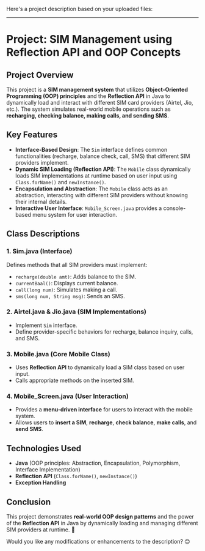 Here's a project description based on your uploaded files:  

---

# **Project: SIM Management using Reflection API and OOP Concepts**  

## **Project Overview**  
This project is a **SIM management system** that utilizes **Object-Oriented Programming (OOP) principles** and the **Reflection API** in Java to dynamically load and interact with different SIM card providers (Airtel, Jio, etc.). The system simulates real-world mobile operations such as **recharging, checking balance, making calls, and sending SMS**.  

## **Key Features**  
- **Interface-Based Design**: The `Sim` interface defines common functionalities (recharge, balance check, call, SMS) that different SIM providers implement.  
- **Dynamic SIM Loading (Reflection API)**: The `Mobile` class dynamically loads SIM implementations at runtime based on user input using `Class.forName()` and `newInstance()`.  
- **Encapsulation and Abstraction**: The `Mobile` class acts as an abstraction, interacting with different SIM providers without knowing their internal details.  
- **Interactive User Interface**: `Mobile_Screen.java` provides a console-based menu system for user interaction.  

## **Class Descriptions**  
### **1. Sim.java (Interface)**  
Defines methods that all SIM providers must implement:  
- `recharge(double amt)`: Adds balance to the SIM.  
- `currentBaal()`: Displays current balance.  
- `call(long num)`: Simulates making a call.  
- `sms(long num, String msg)`: Sends an SMS.  

### **2. Airtel.java & Jio.java (SIM Implementations)**  
- Implement `Sim` interface.  
- Define provider-specific behaviors for recharge, balance inquiry, calls, and SMS.  

### **3. Mobile.java (Core Mobile Class)**  
- Uses **Reflection API** to dynamically load a SIM class based on user input.  
- Calls appropriate methods on the inserted SIM.  

### **4. Mobile_Screen.java (User Interaction)**  
- Provides a **menu-driven interface** for users to interact with the mobile system.  
- Allows users to **insert a SIM**, **recharge**, **check balance**, **make calls**, and **send SMS**.  

## **Technologies Used**  
- **Java** (OOP principles: Abstraction, Encapsulation, Polymorphism, Interface Implementation)  
- **Reflection API** (`Class.forName()`, `newInstance()`)  
- **Exception Handling**  

## **Conclusion**  
This project demonstrates **real-world OOP design patterns** and the power of the **Reflection API** in Java by dynamically loading and managing different SIM providers at runtime. 🚀  

Would you like any modifications or enhancements to the description? 😊
